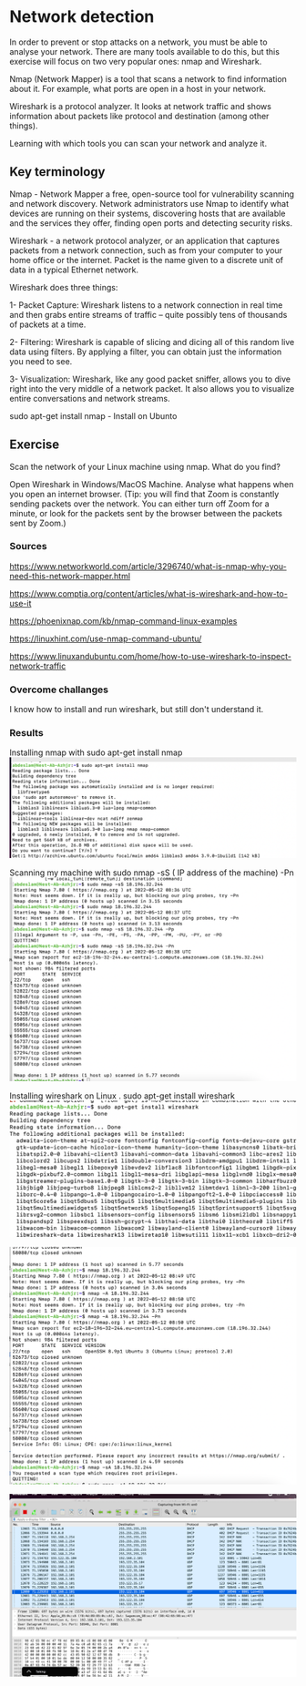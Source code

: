 # Network detection

In order to prevent or stop attacks on a network, you must be able to analyse your network. There are many tools available to do this, but this exercise will focus on two very popular ones: nmap and Wireshark.

Nmap (Network Mapper) is a tool that scans a network to find information about it. For example, what ports are open in a host in your network.

Wireshark is a protocol analyzer. It looks at network traffic and shows information about packets like protocol and destination (among other things).

Learning with which tools you can scan your network and analyze it.

## Key terminology


Nmap - Network Mapper a free, open-source tool for vulnerability scanning and network discovery. Network administrators use Nmap to identify what devices are running on their systems, discovering hosts that are available and the services they offer, finding open ports and detecting security risks.

Wireshark -  a network protocol analyzer, or an application that captures packets from a network connection, such as from your computer to your home office or the internet. Packet is the name given to a discrete unit of data in a typical Ethernet network.

Wireshark does three things:

1- Packet Capture: Wireshark listens to a network connection in real time and then grabs entire streams of traffic – quite possibly tens of thousands of packets at a time.

2- Filtering: Wireshark is capable of slicing and dicing all of this random live data using filters. By applying a filter, you can obtain just the information you need to see.

3- Visualization: Wireshark, like any good packet sniffer, allows you to dive right into the very middle of a network packet. It also allows you to visualize entire conversations and network streams.


sudo apt-get install nmap - Install on Ubunto
## Exercise

Scan the network of your Linux machine using nmap. What do you find?

Open Wireshark in Windows/MacOS Machine. Analyse what happens when you open an internet browser. (Tip: you will find that Zoom is constantly sending packets over the network. You can either turn off Zoom for a minute, or look for the packets sent by the browser between the packets sent by Zoom.)


### Sources

https://www.networkworld.com/article/3296740/what-is-nmap-why-you-need-this-network-mapper.html

https://www.comptia.org/content/articles/what-is-wireshark-and-how-to-use-it

https://phoenixnap.com/kb/nmap-command-linux-examples

https://linuxhint.com/use-nmap-command-ubuntu/

https://www.linuxandubuntu.com/home/how-to-use-wireshark-to-inspect-network-traffic

### Overcome challanges
 I know how to install and run wireshark, but still don't understand it. 

### Results
Installing nmap with sudo apt-get install nmap
![screenshot](../00_includes/sec/s1.png)


Scanning my machine with sudo nmap -sS ( IP address of the machine) -Pn
![screenshot](../00_includes/sec/s2.png)

Installing wireshark on Linux . sudo apt-get install wireshark
![screenshot](../00_includes/sec/s3.png)


![screenshot](../00_includes/sec/s5.png)

![screenshot](../00_includes/sec/s6.png)
